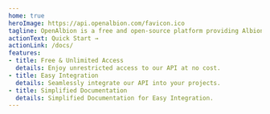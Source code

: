 ```yaml
---
home: true
heroImage: https://api.openalbion.com/favicon.ico
tagline: OpenAlbion is a free and open-source platform providing Albion Online data and an API.
actionText: Quick Start →
actionLink: /docs/
features:
- title: Free & Unlimited Access
  details: Enjoy unrestricted access to our API at no cost.
- title: Easy Integration
  details: Seamlessly integrate our API into your projects.
- title: Simplified Documentation
  details: Simplified Documentation for Easy Integration.
---
```

